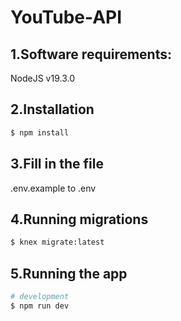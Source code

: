 # YouTube-API

## 1.Software requirements:

NodeJS v19.3.0

## 2.Installation

```bash
$ npm install
```

## 3.Fill in the file

.env.example to .env

## 4.Running migrations

```bash
$ knex migrate:latest
```

## 5.Running the app

```bash
# development
$ npm run dev
```
